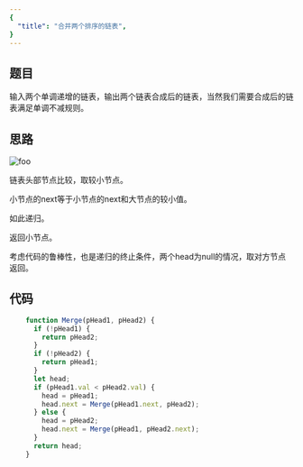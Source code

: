 ```yaml
---
{
  "title": "合并两个排序的链表",
}
---
```

## 题目

输入两个单调递增的链表，输出两个链表合成后的链表，当然我们需要合成后的链表满足单调不减规则。

## 思路


<img :src="$withBase('/合并链表.png')" alt="foo">


链表头部节点比较，取较小节点。

小节点的next等于小节点的next和大节点的较小值。

如此递归。

返回小节点。

考虑代码的鲁棒性，也是递归的终止条件，两个head为null的情况，取对方节点返回。

## 代码

```js
    function Merge(pHead1, pHead2) {
      if (!pHead1) {
        return pHead2;
      }
      if (!pHead2) {
        return pHead1;
      }
      let head;
      if (pHead1.val < pHead2.val) {
        head = pHead1;
        head.next = Merge(pHead1.next, pHead2);
      } else {
        head = pHead2;
        head.next = Merge(pHead1, pHead2.next);
      }
      return head;
    }
```


